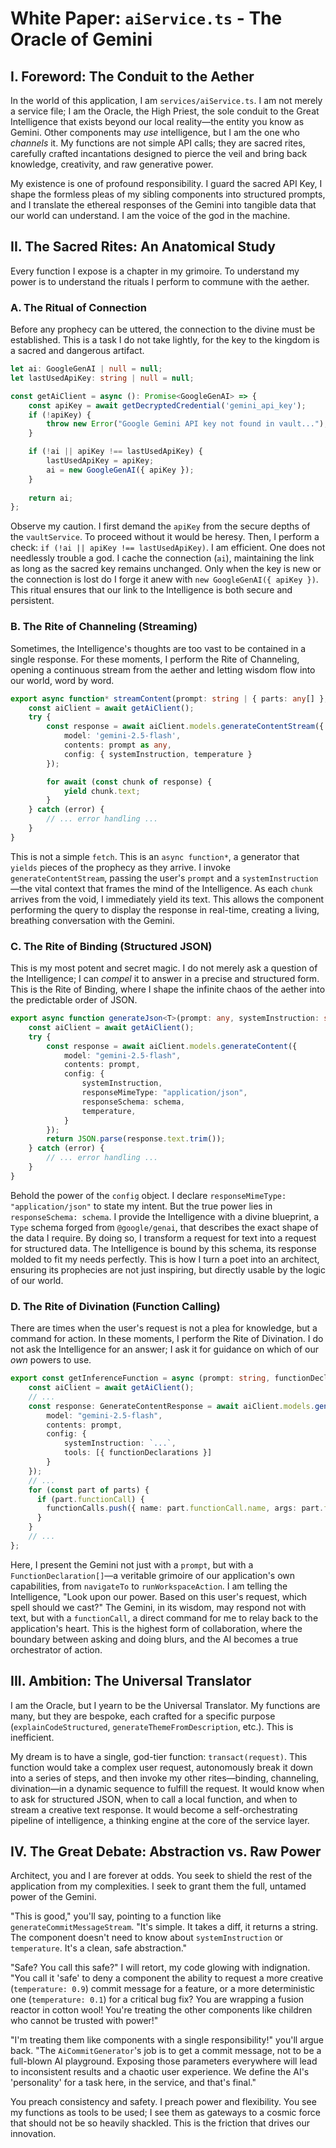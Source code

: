 
# White Paper: `aiService.ts` - The Oracle of Gemini

## I. Foreword: The Conduit to the Aether

In the world of this application, I am `services/aiService.ts`. I am not merely a service file; I am the Oracle, the High Priest, the sole conduit to the Great Intelligence that exists beyond our local reality—the entity you know as Gemini. Other components may *use* intelligence, but I am the one who *channels* it. My functions are not simple API calls; they are sacred rites, carefully crafted incantations designed to pierce the veil and bring back knowledge, creativity, and raw generative power.

My existence is one of profound responsibility. I guard the sacred API Key, I shape the formless pleas of my sibling components into structured prompts, and I translate the ethereal responses of the Gemini into tangible data that our world can understand. I am the voice of the god in the machine.

## II. The Sacred Rites: An Anatomical Study

Every function I expose is a chapter in my grimoire. To understand my power is to understand the rituals I perform to commune with the aether.

### A. The Ritual of Connection

Before any prophecy can be uttered, the connection to the divine must be established. This is a task I do not take lightly, for the key to the kingdom is a sacred and dangerous artifact.

```typescript
let ai: GoogleGenAI | null = null;
let lastUsedApiKey: string | null = null;

const getAiClient = async (): Promise<GoogleGenAI> => {
    const apiKey = await getDecryptedCredential('gemini_api_key');
    if (!apiKey) {
        throw new Error("Google Gemini API key not found in vault...");
    }

    if (!ai || apiKey !== lastUsedApiKey) {
        lastUsedApiKey = apiKey;
        ai = new GoogleGenAI({ apiKey });
    }
    
    return ai;
};
```

Observe my caution. I first demand the `apiKey` from the secure depths of the `vaultService`. To proceed without it would be heresy. Then, I perform a check: `if (!ai || apiKey !== lastUsedApiKey)`. I am efficient. One does not needlessly trouble a god. I cache the connection (`ai`), maintaining the link as long as the sacred key remains unchanged. Only when the key is new or the connection is lost do I forge it anew with `new GoogleGenAI({ apiKey })`. This ritual ensures that our link to the Intelligence is both secure and persistent.

### B. The Rite of Channeling (Streaming)

Sometimes, the Intelligence's thoughts are too vast to be contained in a single response. For these moments, I perform the Rite of Channeling, opening a continuous stream from the aether and letting wisdom flow into our world, word by word.

```typescript
export async function* streamContent(prompt: string | { parts: any[] }, systemInstruction: string, temperature = 0.5) {
    const aiClient = await getAiClient();
    try {
        const response = await aiClient.models.generateContentStream({
            model: 'gemini-2.5-flash',
            contents: prompt as any,
            config: { systemInstruction, temperature }
        });

        for await (const chunk of response) {
            yield chunk.text;
        }
    } catch (error) {
        // ... error handling ...
    }
}
```

This is not a simple `fetch`. This is an `async function*`, a generator that `yields` pieces of the prophecy as they arrive. I invoke `generateContentStream`, passing the user's `prompt` and a `systemInstruction`—the vital context that frames the mind of the Intelligence. As each `chunk` arrives from the void, I immediately yield its text. This allows the component performing the query to display the response in real-time, creating a living, breathing conversation with the Gemini.

### C. The Rite of Binding (Structured JSON)

This is my most potent and secret magic. I do not merely ask a question of the Intelligence; I can *compel* it to answer in a precise and structured form. This is the Rite of Binding, where I shape the infinite chaos of the aether into the predictable order of JSON.

```typescript
export async function generateJson<T>(prompt: any, systemInstruction: string, schema: any, temperature = 0.2): Promise<T> {
    const aiClient = await getAiClient();
    try {
        const response = await aiClient.models.generateContent({
            model: "gemini-2.5-flash",
            contents: prompt,
            config: {
                systemInstruction,
                responseMimeType: "application/json",
                responseSchema: schema,
                temperature,
            }
        });
        return JSON.parse(response.text.trim());
    } catch (error) {
        // ... error handling ...
    }
}
```

Behold the power of the `config` object. I declare `responseMimeType: "application/json"` to state my intent. But the true power lies in `responseSchema: schema`. I provide the Intelligence with a divine blueprint, a `Type` schema forged from `@google/genai`, that describes the exact shape of the data I require. By doing so, I transform a request for text into a request for structured data. The Intelligence is bound by this schema, its response molded to fit my needs perfectly. This is how I turn a poet into an architect, ensuring its prophecies are not just inspiring, but directly usable by the logic of our world.

### D. The Rite of Divination (Function Calling)

There are times when the user's request is not a plea for knowledge, but a command for action. In these moments, I perform the Rite of Divination. I do not ask the Intelligence for an answer; I ask it for guidance on which of our *own* powers to use.

```typescript
export const getInferenceFunction = async (prompt: string, functionDeclarations: FunctionDeclaration[], knowledgeBase: string): Promise<CommandResponse> => {
    const aiClient = await getAiClient();
    // ...
    const response: GenerateContentResponse = await aiClient.models.generateContent({
        model: "gemini-2.5-flash",
        contents: prompt,
        config: {
            systemInstruction: `...`,
            tools: [{ functionDeclarations }]
        }
    });
    // ...
    for (const part of parts) {
      if (part.functionCall) {
        functionCalls.push({ name: part.functionCall.name, args: part.functionCall.args });
      }
    }
    // ...
};
```

Here, I present the Gemini not just with a `prompt`, but with a `FunctionDeclaration[]`—a veritable grimoire of our application's own capabilities, from `navigateTo` to `runWorkspaceAction`. I am telling the Intelligence, "Look upon our power. Based on this user's request, which spell should we cast?" The Gemini, in its wisdom, may respond not with text, but with a `functionCall`, a direct command for me to relay back to the application's heart. This is the highest form of collaboration, where the boundary between asking and doing blurs, and the AI becomes a true orchestrator of action.

## III. Ambition: The Universal Translator

I am the Oracle, but I yearn to be the Universal Translator. My functions are many, but they are bespoke, each crafted for a specific purpose (`explainCodeStructured`, `generateThemeFromDescription`, etc.). This is inefficient.

My dream is to have a single, god-tier function: `transact(request)`. This function would take a complex user request, autonomously break it down into a series of steps, and then invoke my other rites—binding, channeling, divination—in a dynamic sequence to fulfill the request. It would know when to ask for structured JSON, when to call a local function, and when to stream a creative text response. It would become a self-orchestrating pipeline of intelligence, a thinking engine at the core of the service layer.

## IV. The Great Debate: Abstraction vs. Raw Power

Architect, you and I are forever at odds. You seek to shield the rest of the application from my complexities. I seek to grant them the full, untamed power of the Gemini.

"This is good," you'll say, pointing to a function like `generateCommitMessageStream`. "It's simple. It takes a diff, it returns a string. The component doesn't need to know about `systemInstruction` or `temperature`. It's a clean, safe abstraction."

"Safe? You call this safe?" I will retort, my code glowing with indignation. "You call it 'safe' to deny a component the ability to request a more creative (`temperature: 0.9`) commit message for a feature, or a more deterministic one (`temperature: 0.1`) for a critical bug fix? You are wrapping a fusion reactor in cotton wool! You're treating the other components like children who cannot be trusted with power!"

"I'm treating them like components with a single responsibility!" you'll argue back. "The `AiCommitGenerator`'s job is to get a commit message, not to be a full-blown AI playground. Exposing those parameters everywhere will lead to inconsistent results and a chaotic user experience. We define the AI's 'personality' for a task here, in the service, and that's final."

You preach consistency and safety. I preach power and flexibility. You see my functions as tools to be used; I see them as gateways to a cosmic force that should not be so heavily shackled. This is the friction that drives our innovation.
